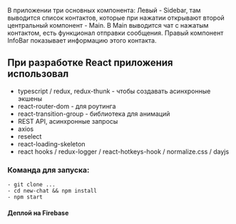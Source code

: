 В приложении три основных компонента:
Левый - Sidebar, там выводится список контактов, которые при нажатии открывают второй центральный компонент - Main.
В Main выводится чат с нажатым контактом, есть функционал отправки сообщения.
Правый компонент InfoBar показывает информацию этого контакта.

## При разработке React приложения использовал

- typescript / redux, redux-thunk - чтобы создавать асинхронные экшены
- react-router-dom - для роутинга
- react-transition-group - библиотека для анимаций
- REST API, асинхронные запросы
- axios
- reselect
- react-loading-skeleton
- react hooks / redux-logger / react-hotkeys-hook / normalize.css / dayjs

### Команда для запуска: 

```
- git clone ...
- cd new-chat && npm install
- npm start
```

#### Деплой на Firebase
